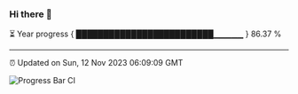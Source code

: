 ### Hi there 👋

⏳ Year progress { █████████████████████████▁▁▁▁▁ } 86.37 %

---

⏰ Updated on Sun, 12 Nov 2023 06:09:09 GMT

![Progress Bar CI](https://github.com/Shyam-Makwana/GitHub-Actions-Demo/workflows/Progress%20Bar%20CI/badge.svg)
